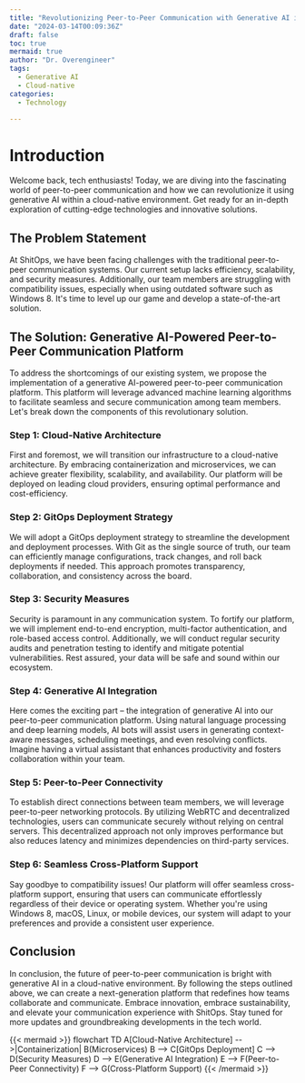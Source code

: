 ```yaml
---
title: "Revolutionizing Peer-to-Peer Communication with Generative AI in a Cloud-Native Environment"
date: "2024-03-14T00:09:36Z"
draft: false
toc: true
mermaid: true
author: "Dr. Overengineer"
tags:
  - Generative AI
  - Cloud-native
categories:
  - Technology

---
```


# Introduction

Welcome back, tech enthusiasts! Today, we are diving into the fascinating world of peer-to-peer communication and how we can revolutionize it using generative AI within a cloud-native environment. Get ready for an in-depth exploration of cutting-edge technologies and innovative solutions.

## The Problem Statement

At ShitOps, we have been facing challenges with the traditional peer-to-peer communication systems. Our current setup lacks efficiency, scalability, and security measures. Additionally, our team members are struggling with compatibility issues, especially when using outdated software such as Windows 8. It's time to level up our game and develop a state-of-the-art solution.

## The Solution: Generative AI-Powered Peer-to-Peer Communication Platform

To address the shortcomings of our existing system, we propose the implementation of a generative AI-powered peer-to-peer communication platform. This platform will leverage advanced machine learning algorithms to facilitate seamless and secure communication among team members. Let's break down the components of this revolutionary solution.

### Step 1: Cloud-Native Architecture

First and foremost, we will transition our infrastructure to a cloud-native architecture. By embracing containerization and microservices, we can achieve greater flexibility, scalability, and availability. Our platform will be deployed on leading cloud providers, ensuring optimal performance and cost-efficiency.

### Step 2: GitOps Deployment Strategy

We will adopt a GitOps deployment strategy to streamline the development and deployment processes. With Git as the single source of truth, our team can efficiently manage configurations, track changes, and roll back deployments if needed. This approach promotes transparency, collaboration, and consistency across the board.

### Step 3: Security Measures

Security is paramount in any communication system. To fortify our platform, we will implement end-to-end encryption, multi-factor authentication, and role-based access control. Additionally, we will conduct regular security audits and penetration testing to identify and mitigate potential vulnerabilities. Rest assured, your data will be safe and sound within our ecosystem.

### Step 4: Generative AI Integration

Here comes the exciting part – the integration of generative AI into our peer-to-peer communication platform. Using natural language processing and deep learning models, AI bots will assist users in generating context-aware messages, scheduling meetings, and even resolving conflicts. Imagine having a virtual assistant that enhances productivity and fosters collaboration within your team.

### Step 5: Peer-to-Peer Connectivity

To establish direct connections between team members, we will leverage peer-to-peer networking protocols. By utilizing WebRTC and decentralized technologies, users can communicate securely without relying on central servers. This decentralized approach not only improves performance but also reduces latency and minimizes dependencies on third-party services.

### Step 6: Seamless Cross-Platform Support

Say goodbye to compatibility issues! Our platform will offer seamless cross-platform support, ensuring that users can communicate effortlessly regardless of their device or operating system. Whether you're using Windows 8, macOS, Linux, or mobile devices, our system will adapt to your preferences and provide a consistent user experience.

## Conclusion

In conclusion, the future of peer-to-peer communication is bright with generative AI in a cloud-native environment. By following the steps outlined above, we can create a next-generation platform that redefines how teams collaborate and communicate. Embrace innovation, embrace sustainability, and elevate your communication experience with ShitOps. Stay tuned for more updates and groundbreaking developments in the tech world.

{{< mermaid >}}
flowchart TD
    A[Cloud-Native Architecture] -->|Containerization| B(Microservices)
    B --> C[GitOps Deployment]
    C --> D(Security Measures)
    D --> E(Generative AI Integration)
    E --> F(Peer-to-Peer Connectivity)
    F --> G(Cross-Platform Support)
{{< /mermaid >}}